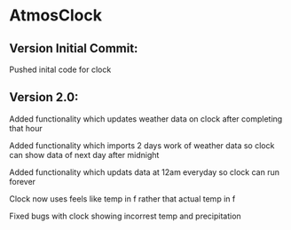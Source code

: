 # AtmosClock




## Version Initial Commit:
Pushed inital code for clock 

## Version 2.0:
Added functionality which updates weather data on clock after completing that hour

Added functionality which imports 2 days work of weather data so clock can show data of next day after midnight

Added functionality which updats data at 12am everyday so clock can run forever

Clock now uses feels like temp in f rather that actual temp in f

Fixed bugs with clock showing incorrest temp and precipitation
